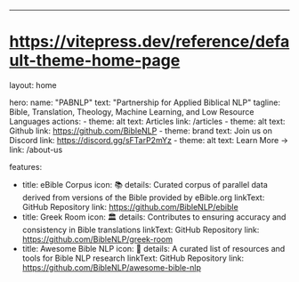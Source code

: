 ---
# https://vitepress.dev/reference/default-theme-home-page
layout: home

hero:
  name: "PABNLP"
  text: "Partnership for Applied Biblical NLP"
  tagline: Bible, Translation, Theology, Machine Learning, and Low Resource Languages
  actions:
    - theme: alt
      text: Articles
      link: /articles
    - theme: alt
      text: Github
      link: https://github.com/BibleNLP
    - theme: brand
      text: Join us on Discord
      link: https://discord.gg/sFTarP2mYz
    - theme: alt
      text: Learn More →
      link: /about-us

features:
  - title: eBible Corpus
    icon: 📚
    details: Curated corpus of parallel data derived from versions of the Bible provided by eBible.org
    linkText: GitHub Repository
    link: https://github.com/BibleNLP/ebible
  - title: Greek Room
    icon: 🏛️
    details: Contributes to ensuring accuracy and consistency in Bible translations
    linkText: GitHub Repository
    link: https://github.com/BibleNLP/greek-room
  - title: Awesome Bible NLP
    icon: 🚀
    details: A curated list of resources and tools for Bible NLP research
    linkText: GitHub Repository
    link: https://github.com/BibleNLP/awesome-bible-nlp